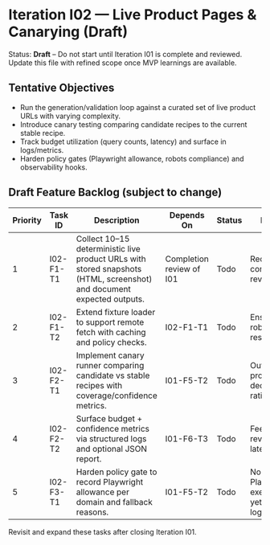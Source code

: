 # Iteration I02 — Live Product Pages & Canarying (Draft)

Status: **Draft** – Do not start until Iteration I01 is complete and reviewed. Update this file with refined scope once MVP learnings are available.

## Tentative Objectives

- Run the generation/validation loop against a curated set of live product URLs with varying complexity.
- Introduce canary testing comparing candidate recipes to the current stable recipe.
- Track budget utilization (query counts, latency) and surface in logs/metrics.
- Harden policy gates (Playwright allowance, robots compliance) and observability hooks.

## Draft Feature Backlog (subject to change)

| Priority | Task ID | Description | Depends On | Status | Notes |
|----------|---------|-------------|------------|--------|-------|
| 1 | I02-F1-T1 | Collect 10–15 deterministic live product URLs with stored snapshots (HTML, screenshot) and document expected outputs. | Completion review of I01 | Todo | Requires compliance review. |
| 2 | I02-F1-T2 | Extend fixture loader to support remote fetch with caching and policy checks. | I02-F1-T1 | Todo | Ensure robots.txt respected. |
| 3 | I02-F2-T1 | Implement canary runner comparing candidate vs stable recipes with coverage/confidence metrics. | I01-F5-T2 | Todo | Output promotion decision rationale. |
| 4 | I02-F2-T2 | Surface budget + confidence metrics via structured logs and optional JSON report. | I01-F6-T3 | Todo | Feed into reviewer UI later. |
| 5 | I02-F3-T1 | Harden policy gate to record Playwright allowance per domain and fallback reasons. | I01-F5-T2 | Todo | No Playwright execution yet; just logging. |

Revisit and expand these tasks after closing Iteration I01.
